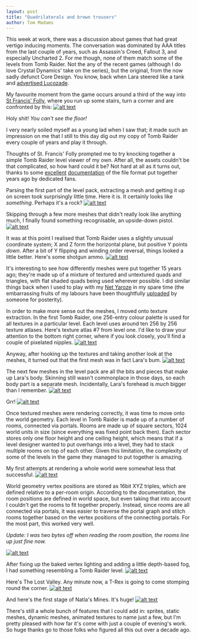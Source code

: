 ```yaml
---
layout: post
title: "Quadrilaterals and brown trousers"
author: Tom Madams
---
```


This week at work, there was a discussion about games that had great vertigo inducing moments. The conversation was dominated by AAA titles from the last couple of years, such as Assassin's Creed, Fallout 3, and especially Uncharted 2. For me though, none of them match some of the levels from Tomb Raider. Not the any of the recent games (although I do love Crystal Dynamics' take on the series), but the original, from the now sadly defunct Core Design. You know, back when Lara steered like a tank and [advertised Lucozade](http://www.youtube.com/watch?v=0OA0iirq4vI).

My favourite moment from the game occurs around a third of the way into [St Francis' Folly](http://www.youtube.com/watch?v=6pcIwtIwVEY#t=1m41s), where you run up some stairs, turn a corner and are confronted by this:
[![alt text](/assets/imgs/2016/04/tr.jpg)](/assets/imgs/2016/04/tr.jpg)

Holy shit! _You can't see the floor!_

I very nearly soiled myself as a young lad when I saw that; it made such an impression on me that I still to this day dig out my copy of Tomb Raider every couple of years and play it through.

Thoughts of St. Francis' Folly prompted me to try knocking together a simple Tomb Raider level viewer of my own. After all, the assets couldn't be that complicated, so how hard could it be? Not hard at all as it turns out, thanks to some [excellent](http://www.tnlc.com/eep/tr/TRosettaStone.html) [documentation](http://www.evpopov.com/perso/dl/TRStone/TRLevelFileFormat.html) of the file format put together years ago by dedicated fans.

Parsing the first part of the level pack, extracting a mesh and getting it up on screen took surprisingly little time. Here it is. It certainly looks like _something_. Perhaps it's a rock?
[![alt text](/assets/imgs/2011/04/mesh0.png)](/assets/imgs/2011/04/mesh0.png)

Skipping through a few more meshes that didn't really look like anything much, I finally found something recognisable, an upside-down pistol.
[![alt text](/assets/imgs/2011/04/mesh1.png)](/assets/imgs/2011/04/mesh1.png)

It was at this point I realised that Tomb Raider uses a slightly unusual coordinate system; X and Z form the horizontal plane, but positive Y points _down_. After a bit of Y flipping and winding order reversal, things looked a little better. Here's some shotgun ammo.
[![alt text](/assets/imgs/2011/04/mesh2.png)](/assets/imgs/2011/04/mesh2.png)

It's interesting to see how differently meshes were put together 15 years ago; they're made up of a mixture of textured and untextured quads and triangles, with flat shaded quads being used wherever possible. I did similar things back when I used to play with my [Net Yaroze](http://en.wikipedia.org/wiki/Net_Yaroze) in my spare time (the embarrassing fruits of my labours have been thoughtfully [uploaded](http://www.youtube.com/watch?v=imq9Z7eWPMM) by someone for posterity).

In order to make more sense out the meshes, I moved onto texture extraction. In the first Tomb Raider, one 256-entry colour palette is used for all textures in a particular level. Each level uses around ten 256 by 256 texture atlases. Here's texture atlas #7 from level one. I'd like to draw your attention to the bottom right corner, where if you look closely, you'll find a couple of pixelated nipples.
[![alt text](/assets/imgs/2011/04/7.png)](/assets/imgs/2011/04/7.png)

Anyway, after hooking up the textures and taking another look at the meshes, it turned out that the first mesh was in fact Lara's bum.
[![alt text](/assets/imgs/2011/04/mesh3.png)](/assets/imgs/2011/04/mesh3.png)

The next few meshes in the level pack are all the bits and pieces that make up Lara's body. Skinning still wasn't commonplace in those days, so each body part is a separate mesh. Incidentally, Lara's forehead is _much_ bigger than I remember.
[![alt text](/assets/imgs/2011/04/mesh4.png)](/assets/imgs/2011/04/mesh4.png)

Grr!
[![alt text](/assets/imgs/2011/04/mesh5.png)](/assets/imgs/2011/04/mesh5.png)

Once textured meshes were rendering correctly, it was time to move onto the world geometry. Each level in Tomb Raider is made up of a number of rooms, connected via portals. Rooms are made up of square sectors, 1024 world units in size (since everything was fixed point back then). Each sector stores only one floor height and one ceiling height, which means that if a level designer wanted to put overhangs into a level, they had to stack multiple rooms on top of each other. Given this limitation, the complexity of some of the levels in the game they managed to put together is amazing.

My first attempts at rendering a whole world were somewhat less that successful.
[![alt text](/assets/imgs/2011/04/map0.png)](/assets/imgs/2011/04/map0.png)

World geometry vertex positions are stored as 16bit XYZ triples, which are defined relative to a per-room origin. According to the documentation, the room positions are defined in world space, but even taking that into account I couldn't get the rooms to fit together properly. Instead, since rooms are all connected via portals, it was easier to traverse the portal graph and stitch rooms together based on the vertex positions of the connecting portals. For the most part, this worked very well.

_Update: I was two bytes off when reading the room position, the rooms line up just fine now._

[![alt text](/assets/imgs/2011/04/map1.png)](/assets/imgs/2011/04/map1.png)

After fixing up the baked vertex lighting and adding a little depth-based fog, I had something resembling a Tomb Raider level.
[![alt text](/assets/imgs/2011/04/map2.png)](/assets/imgs/2011/04/map2.png)

Here's The Lost Valley. Any minute now, a T-Rex is going to come stomping round the corner.
[![alt text](/assets/imgs/2011/04/map3.png)](/assets/imgs/2011/04/map3.png)

And here's the first stage of Natla's Mines. It's huge!
[![alt text](/assets/imgs/2011/04/map4.png)](/assets/imgs/2011/04/map4.png)

There's still a whole bunch of features that I could add in: sprites, static meshes, dynamic meshes, animated textures to name just a few, but I'm pretty pleased with how far it's come with just a couple of evening's work. So huge thanks go to those folks who figured all this out over a decade ago.

